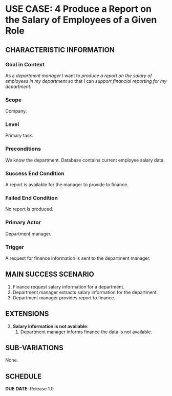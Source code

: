 # USE CASE: 4 Produce a Report on the Salary of Employees of a Given Role

## CHARACTERISTIC INFORMATION

### Goal in Context

As a *department manager* I want to *produce a report on the salary of employees in my department* so that I can *support financial reporting for my department*.

### Scope

Company.

### Level

Primary task.

### Preconditions

We know the department.  Database contains current employee salary data.

### Success End Condition

A report is available for the manager to provide to finance.

### Failed End Condition

No report is produced.

### Primary Actor

Department manager.

### Trigger

A request for finance information is sent to the department manager.

## MAIN SUCCESS SCENARIO

1. Finance request salary information for a department.
2. Department manager extracts salary information for the department.
3. Department manager provides report to finance.

## EXTENSIONS

3. **Salary information is not available**:
    1. Department manager informs finance the data is not available.

## SUB-VARIATIONS

None.

## SCHEDULE

**DUE DATE**: Release 1.0